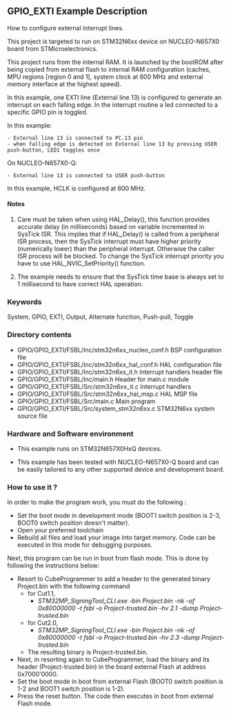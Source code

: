 ## <b>GPIO_EXTI Example Description</b>

How to configure external interrupt lines.

This project is targeted to run on STM32N6xx device on NUCLEO-N657X0 board from STMicroelectronics.

This project runs from the internal RAM. It is launched by the bootROM after being copied from external flash to internal RAM
configuration (caches, MPU regions [region 0 and 1], system clock at 600 MHz and external memory interface at the highest speed).

In this example, one EXTI line (External line 13) is configured to generate
an interrupt on each falling edge.
In the interrupt routine a led connected to a specific GPIO pin is toggled.

In this example:

    - External line 13 is connected to PC.13 pin
    - when falling edge is detected on External line 13 by pressing USER push-button, LED1 toggles once

On NUCLEO-N657X0-Q:

    - External line 13 is connected to USER push-button

In this example, HCLK is configured at 600 MHz.

#### <b>Notes</b>

 1. Care must be taken when using HAL_Delay(), this function provides accurate delay (in milliseconds)
    based on variable incremented in SysTick ISR. This implies that if HAL_Delay() is called from
    a peripheral ISR process, then the SysTick interrupt must have higher priority (numerically lower)
    than the peripheral interrupt. Otherwise the caller ISR process will be blocked.
    To change the SysTick interrupt priority you have to use HAL_NVIC_SetPriority() function.

 2. The example needs to ensure that the SysTick time base is always set to 1 millisecond
    to have correct HAL operation.

### <b>Keywords</b>

System, GPIO, EXTI, Output, Alternate function, Push-pull, Toggle

### <b>Directory contents</b>

  - GPIO/GPIO_EXTI/FSBL/Inc/stm32n6xx_nucleo_conf.h     BSP configuration file
  - GPIO/GPIO_EXTI/FSBL/Inc/stm32n6xx_hal_conf.h        HAL configuration file
  - GPIO/GPIO_EXTI/FSBL/Inc/stm32n6xx_it.h              Interrupt handlers header file
  - GPIO/GPIO_EXTI/FSBL/Inc/main.h                      Header for main.c module  
  - GPIO/GPIO_EXTI/FSBL/Src/stm32n6xx_it.c              Interrupt handlers
  - GPIO/GPIO_EXTI/FSBL/Src/stm32n6xx_hal_msp.c         HAL MSP file
  - GPIO/GPIO_EXTI/FSBL/Src/main.c                      Main program
  - GPIO/GPIO_EXTI/FSBL/Src/system_stm32n6xx.c          STM32N6xx system source file

### <b>Hardware and Software environment</b>

  - This example runs on STM32N657X0HxQ devices.

  - This example has been tested with NUCLEO-N657X0-Q board and can be
    easily tailored to any other supported device and development board.

### <b>How to use it ?</b>

In order to make the program work, you must do the following :
 - Set the boot mode in development mode (BOOT1 switch position is 2-3, BOOT0 switch position doesn't matter).
 - Open your preferred toolchain
 - Rebuild all files and load your image into target memory. Code can be executed in this mode for debugging purposes.

 Next, this program can be run in boot from flash mode. This is done by following the instructions below:
 
 - Resort to CubeProgrammer to add a header to the generated binary Project.bin with the following command
   - for Cut1.1,
     - *STM32MP_SigningTool_CLI.exe -bin Project.bin -nk -of 0x80000000 -t fsbl -o Project-trusted.bin -hv 2.1 -dump Project-trusted.bin*
   - for Cut2.0, 
      - *STM32MP_SigningTool_CLI.exe -bin Project.bin -nk -of 0x80000000 -t fsbl -o Project-trusted.bin -hv 2.3 -dump Project-trusted.bin*
   - The resulting binary is Project-trusted.bin.
 - Next, in resorting again to CubeProgrammer, load the binary and its header (Project-trusted.bin) in the board external Flash at address 0x7000'0000.
 - Set the boot mode in boot from external Flash (BOOT0 switch position is 1-2 and BOOT1 switch position is 1-2).
 - Press the reset button. The code then executes in boot from external Flash mode.



